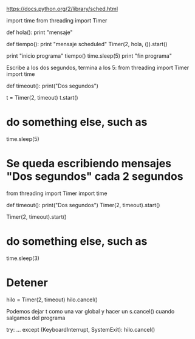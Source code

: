 https://docs.python.org/2/library/sched.html


import time
from threading import Timer

def hola():
    print "mensaje"

def tiempo():
    print "mensaje scheduled"
    Timer(2, hola, ()).start()

print "inicio programa"
tiempo()
time.sleep(5)
print "fin programa"




Escribe a los dos segundos, termina a los 5:
from threading import Timer
import time

def timeout():
    print("Dos segundos")

t = Timer(2, timeout)
t.start()

# do something else, such as
time.sleep(5)





# Se queda escribiendo mensajes "Dos segundos" cada 2 segundos
from threading import Timer
import time

def timeout():
    print("Dos segundos")
    Timer(2, timeout).start()

Timer(2, timeout).start()

# do something else, such as
time.sleep(3)



# Detener
hilo = Timer(2, timeout)
hilo.cancel()

Podemos dejar t como una var global y hacer un s.cancel() cuando salgamos del programa

try:
    ...
except (KeyboardInterrupt, SystemExit):
    hilo.cancel()


